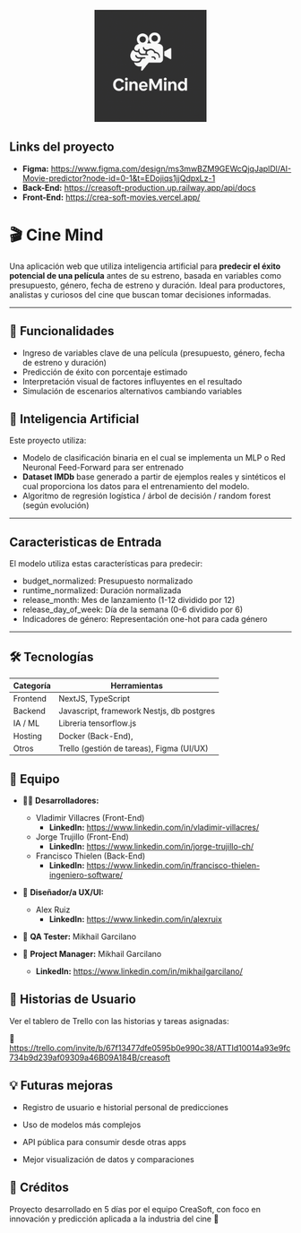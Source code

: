 <p align="center">
  <img src="Logo Cine Mind.png" alt="CineMind logo" width="200"/>
</p>

## Links del proyecto
- **Figma:** https://www.figma.com/design/ms3mwBZM9GEWcQjqJaplDl/AI-Movie-predictor?node-id=0-1&t=EDojiqs1jjQdpxLz-1
- **Back-End:** https://creasoft-production.up.railway.app/api/docs
- **Front-End:** https://crea-soft-movies.vercel.app/

  
# 🎬 Cine Mind

Una aplicación web que utiliza inteligencia artificial para **predecir el éxito potencial de una película** antes de su estreno, basada en variables como presupuesto, género, fecha de estreno y duración. Ideal para productores, analistas y curiosos del cine que buscan tomar decisiones informadas.

---

## 🚀 Funcionalidades

- Ingreso de variables clave de una película (presupuesto, género, fecha de estreno y duración)
- Predicción de éxito con porcentaje estimado
- Interpretación visual de factores influyentes en el resultado
- Simulación de escenarios alternativos cambiando variables

## 🧠 Inteligencia Artificial

Este proyecto utiliza:
- Modelo de clasificación binaria en el cual se implementa un MLP o Red Neuronal Feed-Forward para ser entrenado
- **Dataset IMDb** base generado a partir de ejemplos reales y sintéticos el cual proporciona los datos para el entrenamiento del modelo.
- Algoritmo de regresión logística / árbol de decisión / random forest (según evolución)

---

## Caracteristicas de Entrada

El modelo utiliza estas características para predecir: 
- budget_normalized: Presupuesto normalizado
- runtime_normalized: Duración normalizada
- release_month: Mes de lanzamiento (1-12 dividido por 12)
- release_day_of_week: Día de la semana (0-6 dividido por 6)
- Indicadores de género: Representación one-hot para cada género

---

## 🛠️ Tecnologías

| Categoría       | Herramientas                             |
|----------------|-------------------------------------------|
| Frontend       | NextJS, TypeScript                        |
| Backend        | Javascript, framework Nestjs, db postgres |
| IA / ML        | Libreria tensorflow.js                    |
| Hosting        | Docker (Back-End),                          |
| Otros          | Trello (gestión de tareas), Figma (UI/UX) |


## 👥 Equipo

- 👨‍💻 **Desarrolladores:**
  - Vladimir Villacres (Front-End)
      - **LinkedIn:** https://www.linkedin.com/in/vladimir-villacres/
  - Jorge Trujillo (Front-End)
      - **LinkedIn:** https://www.linkedin.com/in/jorge-trujillo-ch/
  - Francisco Thielen (Back-End)
      - **LinkedIn:** https://www.linkedin.com/in/francisco-thielen-ingeniero-software/

- 🎨 **Diseñador/a UX/UI:**
  - Alex Ruiz
    - **LinkedIn:** https://www.linkedin.com/in/alexruix

- 🧪 **QA Tester:** Mikhail Garcilano
- 🧭 **Project Manager:** Mikhail Garcilano
  - **LinkedIn:** https://www.linkedin.com/in/mikhailgarcilano/

## 📝 Historias de Usuario

Ver el tablero de Trello con las historias y tareas asignadas:

🔗 https://trello.com/invite/b/67f13477dfe0595b0e990c38/ATTId10014a93e9fc734b9d239af09309a46B09A184B/creasoft

## 💡 Futuras mejoras
- Registro de usuario e historial personal de predicciones

- Uso de modelos más complejos

- API pública para consumir desde otras apps

- Mejor visualización de datos y comparaciones

## 🧠 Créditos
Proyecto desarrollado en 5 días por el equipo CreaSoft, con foco en innovación y predicción aplicada a la industria del cine 🎥
